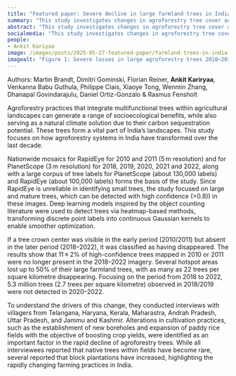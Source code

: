 ```yaml
---
title: "Featured paper: Severe decline in large farmland trees in India over the past decade"
summary: "This study investigates changes in agroforestry tree cover across India between 2010 and 2022 using high-resolution satellite imagery (RapidEye and PlanetScope) and extensive tree label datasets. The researchers applied deep learning techniques from object counting, using heatmap-based models that transformed discrete tree labels into continuous Gaussian representations for improved detection. Their findings reveal a significant decline in large farmland trees, with up to 11% loss nationally and as high as 50% in certain hotspot areas. From 2018 to 2022 alone, over 5 million trees were lost, reflecting a rapid transformation in India's agricultural landscapes. Interviews with farmers linked this decline to shifts in cultivation practices, particularly the intensification of cropping systems."
abstract: "This study investigates changes in agroforestry tree cover across India between 2010 and 2022 using high-resolution satellite imagery (RapidEye and PlanetScope) and extensive tree label datasets. The researchers applied deep learning techniques from object counting, using heatmap-based models that transformed discrete tree labels into continuous Gaussian representations for improved detection. Their findings reveal a significant decline in large farmland trees, with up to 11% loss nationally and as high as 50% in certain hotspot areas. From 2018 to 2022 alone, over 5 million trees were lost, reflecting a rapid transformation in India's agricultural landscapes. Interviews with farmers linked this decline to shifts in cultivation practices, particularly the intensification of cropping systems."
socialmedia: "This study investigates changes in agroforestry tree cover across India between 2010 and 2022 using high-resolution satellite imagery (RapidEye and PlanetScope) and extensive tree label datasets. The researchers applied deep learning techniques from object counting, using heatmap-based models that transformed discrete tree labels into continuous Gaussian representations for improved detection. Their findings reveal a significant decline in large farmland trees, with up to 11% loss nationally and as high as 50% in certain hotspot areas. From 2018 to 2022 alone, over 5 million trees were lost, reflecting a rapid transformation in India's agricultural landscapes. Interviews with farmers linked this decline to shifts in cultivation practices, particularly the intensification of cropping systems."
people:
- Ankit Kariyaa
image: /images/posts/2025-05-27-featured-paper/farmland-trees-in-india.png
imagealt: "Figure 1: Severe losses in large agroforestry trees 2010–2018."
---
```


Authors: Martin Brandt, Dimitri Gominski, Florian Reiner, **Ankit Kariryaa**, Venkanna Babu Guthula, Philippe Ciais, Xiaoye Tong, Wenmin Zhang, Dhanapal Govindarajulu, Daniel Ortiz-Gonzalo & Rasmus Fensholt

Agroforestry practices that integrate multifunctional trees within agricultural landscapes can generate a range of socioecological benefits, while also serving as a natural climate solution due to their carbon sequestration potential. These trees form a vital part of India’s landscapes. This study focuses on how agroforestry systems in India have transformed over the last decade.

Nationwide mosaics for RapidEye for 2010 and 2011 (5 m resolution) and for PlanetScope (3 m resolution) for 2018, 2019, 2020, 2021 and 2022, along with a large corpus of tree labels for PlanetScope (about 130,000 labels) and RapidEye (about 100,000 labels) forms the basis of the study. Since RapidEye is unreliable in identifying small trees, the study focused on large and mature trees, which can be detected with high confidence (>0.8)) in these images. Deep learning models inspired by the object counting literature were used to detect trees via heatmap-based methods, transforming discrete point labels into continuous Gaussian kernels to enable smoother optimization.

If a tree crown center was visible in the early period (2010/2011) but absent in the later period (2018–2022), it was classified as having disappeared. The results show that 11 ± 2% of high-confidence trees mapped in 2010 or 2011 were no longer present in the 2018–2022 imagery. Several hotspot areas lost up to 50% of their large farmland trees, with as many as 22 trees per square kilometre disappearing. Focusing on the period from 2018 to 2022, 5.3 million trees (2.7 trees per square kilometre) observed in 2018/2019 were not detected in 2020–2022.

To understand the drivers of this change, they conducted interviews with villagers from Telangana, Haryana, Kerala, Maharastra, Andrah Pradesh, Uttar Pradesh, and Jammu and Kashmir. Alterations in cultivation practices, such as the establishment of new boreholes and expansion of paddy rice fields with the objective of boosting crop yields, were identified as an important factor in the rapid decline of agroforestry trees. While all interviewees reported that native trees within fields have become rare, several reported that block plantations have increased, highlighting the rapidly changing farming practices in India.
